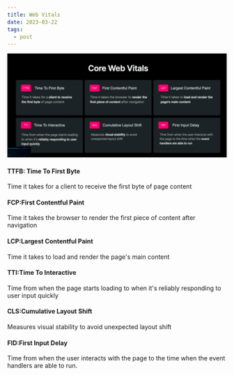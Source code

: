 ```yaml
---
title: Web Vitals
date: 2023-03-22
tags:
  - post
---
```


![image-20230322164015417](./assets/image-20230322164015417.png)

#### TTFB: Time To First Byte

Time it takes for a client to receive the first byte of page content

#### FCP:First Contentful Paint

Time it takes the browser to render the first piece of content after navigation

#### LCP:Largest Contentful Paint

Time it takes to load and render the page's main content

#### TTI:Time To Interactive

Time from when the page starts loading to when it's reliably responding to user input quickly

#### CLS:Cumulative Layout Shift

Measures visual stability to avoid unexpected layout shift

#### FID:First Input Delay

Time from when the user interacts with the page to the time when the event handlers are able to run.
